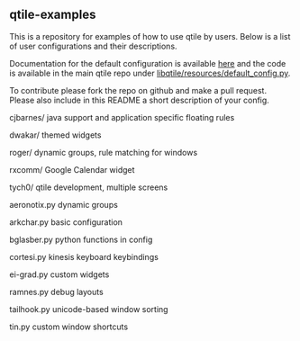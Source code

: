 ## qtile-examples

This is a repository for examples of how to use qtile by users. Below is a list
of user configurations and their descriptions.

Documentation for the default configuration is available
[here](http://docs.qtile.org/en/latest/manual/config/index.html) and the code
is available in the main qtile repo under
[libqtile/resources/default_config.py](https://github.com/qtile/qtile/blob/develop/libqtile/resources/default_config.py).

To contribute please fork the repo on github and make a pull request. Please
also include in this README a short description of your config.

cjbarnes/
    java support and application specific floating rules

dwakar/
    themed widgets

roger/
    dynamic groups, rule matching for windows

rxcomm/
    Google Calendar widget

tych0/
    qtile development, multiple screens

aeronotix.py
    dynamic groups

arkchar.py
    basic configuration

bglasber.py
    python functions in config

cortesi.py
    kinesis keyboard keybindings

ei-grad.py
    custom widgets

ramnes.py
    debug layouts

tailhook.py
    unicode-based window sorting

tin.py
    custom window shortcuts
